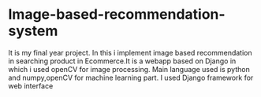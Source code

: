 # Image-based-recommendation-system
It is my final year project. In this i implement image based recommendation in searching product in Ecommerce.It is a webapp based on Django in which i used openCV for image processing. Main language used is python and numpy,openCV for machine learning part. I used Django framework for web interface
